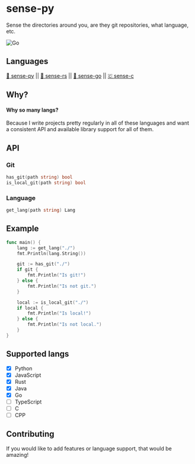 # sense-py 
Sense the directories around you, are they git repositories, what language, etc.

![Go](https://img.shields.io/github/workflow/status/jakeroggenbuck/sense-go/Go?style=for-the-badge)

## Languages
[ :snake: sense-py](https://github.com/JakeRoggenbuck/sense-py) || [:crab: sense-rs](https://github.com/JakeRoggenbuck/sense-rs) || 
[:hamster: sense-go](https://github.com/JakeRoggenbuck/sense-go) || [🇨 sense-c](https://github.com/JakeRoggenbuck/sense-c)

## Why?
#### Why so many langs?
Because I write projects pretty regularly in all of these languages and want a consistent API and available library support for all of them.

## API

### Git

```go
has_git(path string) bool
is_local_git(path string) bool
```

### Language
```go
get_lang(path string) Lang
```

## Example
```go
func main() {
    lang := get_lang("./")
    fmt.Println(lang.String())

    git := has_git("./")
    if git {
        fmt.Println("Is git!")
    } else {
        fmt.Println("Is not git.")
    }

    local := is_local_git("./")
    if local {
        fmt.Println("Is local!")
    } else {
        fmt.Println("Is not local.")
    }
}
```

## Supported langs
- [x] Python
- [x] JavaScript
- [x] Rust
- [x] Java
- [x] Go
- [ ] TypeScript
- [ ] C
- [ ] CPP

## Contributing
If you would like to add features or language support, that would be amazing!

